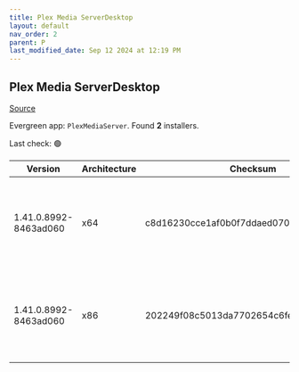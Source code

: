 ```yaml
---
title: Plex Media ServerDesktop
layout: default
nav_order: 2
parent: P
last_modified_date: Sep 12 2024 at 12:19 PM
---
```


## Plex Media ServerDesktop

[Source](https://www.plex.tv/media-server-downloads/)

Evergreen app: `PlexMediaServer`. Found **2** installers.

Last check: 🟢

| Version               | Architecture | Checksum                                 | URI                                                                                                                                                                                                                                                              |
| --------------------- | ------------ | ---------------------------------------- | ---------------------------------------------------------------------------------------------------------------------------------------------------------------------------------------------------------------------------------------------------------------- |
| 1.41.0.8992-8463ad060 | x64          | c8d16230cce1af0b0f7ddaed0705ee7469f386f9 | [https://downloads.plex.tv/plex-media-server-new/1.41.0.8992-8463ad060/windows/PlexMediaServer-1.41.0.8992-8463ad060-x86_64.exe](https://downloads.plex.tv/plex-media-server-new/1.41.0.8992-8463ad060/windows/PlexMediaServer-1.41.0.8992-8463ad060-x86_64.exe) |
| 1.41.0.8992-8463ad060 | x86          | 202249f08c5013da7702654c6fe532a4728ff9a7 | [https://downloads.plex.tv/plex-media-server-new/1.41.0.8992-8463ad060/windows/PlexMediaServer-1.41.0.8992-8463ad060-x86.exe](https://downloads.plex.tv/plex-media-server-new/1.41.0.8992-8463ad060/windows/PlexMediaServer-1.41.0.8992-8463ad060-x86.exe)       |
